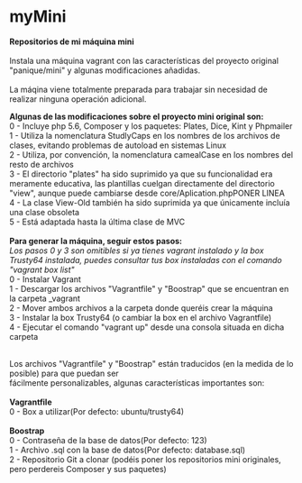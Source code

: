 # myMini
<b>Repositorios de mi máquina mini</b><br/><br/>
Instala una máquina vagrant con las características del proyecto original "panique/mini" y algunas modificaciones añadidas.<br/><br/>
La máqina viene totalmente preparada para trabajar sin necesidad de realizar ninguna operación adicional.<br/>

<b>Algunas de las modificaciones sobre el proyecto mini original son:</b><br/>
0 - Incluye php 5.6, Composer y los paquetes: Plates, Dice, Kint y Phpmailer<br/>
1 - Utiliza la nomenclatura StudlyCaps en los nombres de los archivos de clases, evitando problemas de autoload en sistemas Linux<br/>
2 - Utiliza, por convención, la nomenclatura camealCase en los nombres del resto de archivos<br/>
3 - El directorio "plates" ha sido suprimido ya que su funcionalidad era meramente educativa, las plantillas cuelgan directamente del directorio "view", aunque puede cambiarse desde core/Aplication.phpPONER LINEA<br/>
4 - La clase View-Old también ha sido suprimida ya que únicamente incluía una clase obsoleta<br/>
5 - Está adaptada hasta la última clase de MVC<br/>
<br/>
<b>Para generar la máquina, seguir estos pasos:</b><br/>
<i>Los pasos 0 y 3 son omitibles si ya tienes vagrant instalado y la box Trusty64 instalada, puedes consultar tus box instaladas con el comando "vagrant box list"</i><br/>
0 - Instalar Vagrant<br/>
1 - Descargar los archivos "Vagrantfile" y "Boostrap" que se encuentran en la carpeta _vagrant<br/>
2 - Mover ambos archivos a la carpeta donde queréis crear la máquina<br/>
3 - Instalar la box Trusty64 (o cambiar la box en el archivo Vagrantfile)<br/>
4 - Ejecutar el comando "vagrant up" desde una consola situada en dicha carpeta<br/>

<br/>
Los archivos "Vagrantfile" y "Boostrap" están traducidos (en la medida de lo posible) para que puedan ser<br/>
fácilmente personalizables, algunas características importantes son:<br/>
<br/>
<b>Vagrantfile</b><br/>
0 -  Box a utilizar(Por defecto: ubuntu/trusty64)<br/>
<br/>
<b>Boostrap</b><br/>
0 - Contraseña de la base de datos(Por defecto: 123)<br/>
1 - Archivo .sql con la base de datos(Por defecto: database.sql)<br/>
2 - Repositorio Git a clonar (podéis poner los repositorios mini originales, pero perdereis Composer y sus paquetes)<br/>

